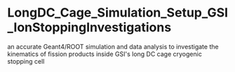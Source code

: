 # LongDC_Cage_Simulation_Setup_GSI_IonStoppingInvestigations
an accurate Geant4/ROOT simulation and data analysis to investigate the kinematics of fission products inside GSI's long DC cage cryogenic stopping cell
